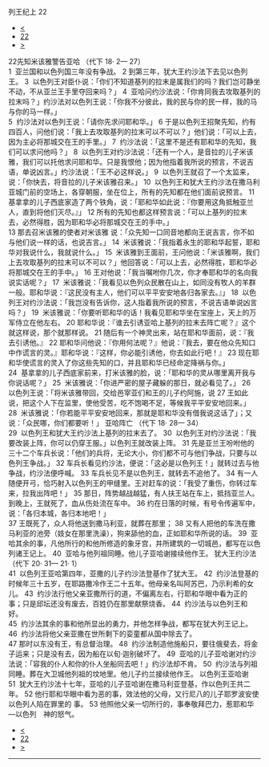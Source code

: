 ﻿





 列王纪上 22




* [<](bible/1KI21.md)
* [22](bible/1KI.md)
* [>](bible/2KI01.md)



 
22先知米该雅警告亚哈 （代下
18·
2—
27）  
1  亚兰国和以色列国三年没有争战。 
2 到第三年，犹大王约沙法下去见以色列王。 
3  以色列王对臣仆说：「你们不知道基列的拉末是属我们的吗？我们岂可静坐不动，不从亚兰王手里夺回来吗？」 
4  亚哈问约沙法说：「你肯同我去攻取基列的拉末吗？」约沙法对以色列王说：「你我不分彼此，我的民与你的民一样，我的马与你的马一样。」  
5  约沙法对以色列王说：「请你先求问耶和华。」 
6 于是以色列王招聚先知，约有四百人，问他们说：「我上去攻取基列的拉末可以不可以？」他们说：「可以上去，因为主必将那城交在王的手里。」 
7  约沙法说：「这里不是还有耶和华的先知，我们可以求问他吗？」 
8  以色列王对约沙法说：「还有一个人，是音拉的儿子米该雅，我们可以托他求问耶和华。只是我恨他；因为他指着我所说的预言，不说吉语，单说凶言。」约沙法说：「王不必这样说。」 
9  以色列王就召了一个太监来，说：「你快去，将音拉的儿子米该雅召来。」 
10  以色列王和犹大王约沙法在撒马利亚城门前的空场上，各穿朝服，坐在位上，所有的先知都在他们面前说预言。 
11  基拿拿的儿子西底家造了两个铁角，说：「耶和华如此说：『你要用这角抵触亚兰人，直到将他们灭尽。』」 
12 所有的先知也都这样预言说：「可以上基列的拉末去，必然得胜，因为耶和华必将那城交在王的手中。」  
13 那去召米该雅的使者对米该雅 说：「众先知一口同音地都向王说吉言，你不如与他们说一样的话，也说吉言。」 
14  米该雅说：「我指着永生的耶和华起誓，耶和华对我说什么，我就说什么。」 
15  米该雅到王面前，王问他说：「米该雅啊，我们上去攻取基列的拉末可以不可以？」他回答说：「可以上去，必然得胜，耶和华必将那城交在王的手中。」 
16 王对他说：「我当嘱咐你几次，你才奉耶和华的名向我说实话呢？」 
17  米该雅说：「我看见以色列众民散在山上，如同没有牧人的羊群一般。耶和华说：『这民没有主人，他们可以平平安安地各归各家去。』」 
18  以色列王对约沙法说：「我岂没有告诉你，这人指着我所说的预言，不说吉语单说凶言吗？」 
19  米该雅说：「你要听耶和华的话！我看见耶和华坐在宝座上，天上的万军侍立在他左右。 
20 耶和华说：『谁去引诱亚哈上基列的拉末去阵亡呢？』这个就这样说，那个就那样说。 
21 随后有一个神灵出来，站在耶和华面前，说：『我去引诱他。』 
22 耶和华问他说：『你用何法呢？』他说：『我去，要在他众先知口中作谎言的灵。』耶和华说：『这样，你必能引诱他，你去如此行吧！』 
23 现在耶和华使谎言的灵入了你这些先知的口，并且耶和华已经命定降祸与你。」  
24  基拿拿的儿子西底家前来，打米该雅的脸，说：「耶和华的灵从哪里离开我与你说话呢？」 
25  米该雅说：「你进严密的屋子藏躲的那日，就必看见了。」 
26  以色列王说：「将米该雅带回，交给邑宰亚们和王的儿子约阿施，说 
27 王如此说，把这个人下在监里，使他受苦，吃不饱喝不足，等候我平平安安地回来。」 
28  米该雅说：「你若能平平安安地回来，那就是耶和华没有借我说这话了」；又说：「众民哪，你们都要听！」 亚哈阵亡 （代下
18·
28—
34）  
29  以色列王和犹大王约沙法上基列的拉末去了。 
30  以色列王对约沙法说：「我要改装上阵，你可以仍穿王服。」以色列王就改装上阵。 
31 先是亚兰王吩咐他的三十二个车兵长说：「他们的兵将，无论大小，你们都不可与他们争战，只要与以色列王争战。」 
32 车兵长看见约沙法，便说：「这必是以色列王！」就转过去与他争战，约沙法便呼喊。 
33 车兵长见不是以色列王，就转去不追他了。 
34 有一人随便开弓，恰巧射入以色列王的甲缝里。王对赶车的说：「我受了重伤，你转过车来，拉我出阵吧！」 
35 那日，阵势越战越猛，有人扶王站在车上，抵挡亚兰人。到晚上，王就死了，血从伤处流在车中。 
36 约在日落的时候，有号令传遍军中，说：「各归本城，各归本地吧！」  
37 王既死了，众人将他送到撒马利亚，就葬在那里； 
38 又有人把他的车洗在撒马利亚的池旁（妓女在那里洗澡），狗来舔他的血，正如耶和华所说的话。 
39  亚哈其余的事，凡他所行的和他所修造的象牙宫，并所建筑的一切城邑，都写在以色列诸王记上。 
40  亚哈与他列祖同睡。他儿子亚哈谢接续他作王。 犹大王约沙法 （代下
20·
31—
21·
1）  
41  以色列王亚哈第四年，亚撒的儿子约沙法登基作了犹大王。 
42  约沙法登基的时候年三十五岁，在耶路撒冷作王二十五年。他母亲名叫阿苏巴，乃示利希的女儿。 
43  约沙法行他父亲亚撒所行的道，不偏离左右，行耶和华眼中看为正的事；只是邱坛还没有废去，百姓仍在那里献祭烧香。 
44  约沙法与以色列王和好。  
45  约沙法其余的事和他所显出的勇力，并他怎样争战，都写在犹大列王记上。 
46  约沙法将他父亲亚撒在世所剩下的娈童都从国中除去了。  
47 那时以东没有王，有总督治理。 
48  约沙法制造他施船只，要往俄斐去，将金子运来；只是没有去，因为船在以旬·迦别破坏了。 
49  亚哈的儿子亚哈谢对约沙法说：「容我的仆人和你的仆人坐船同去吧！」约沙法却不肯。 
50  约沙法与列祖同睡。葬在大卫城他列祖的坟地里。他儿子约兰接续他作王。 以色列王亚哈谢  
51  犹大王约沙法十七年，亚哈的儿子亚哈谢在撒马利亚登基，作以色列王共二年。 
52 他行耶和华眼中看为恶的事，效法他的父母，又行尼八的儿子耶罗波安使以色列人陷在罪里的 事。 
53 他照他父亲一切所行的，事奉敬拜巴力，惹耶和华—以色列　神的怒气。 
* [<](bible/1KI21.md)
* [22](bible/1KI.md)
* [>](bible/2KI01.md)





---









